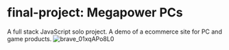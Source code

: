 # final-project: Megapower PCs

A full stack JavaScript solo project. A demo of a ecommerce site for PC and game products.
![brave_01xqAPo8L0](https://user-images.githubusercontent.com/61340278/165858723-f970592c-6d73-4ee2-957c-6882ede43493.png)
